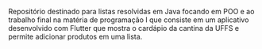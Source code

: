 Repositório destinado para listas resolvidas em Java focando em POO e ao trabalho final na matéria de programação I que consiste em um aplicativo desenvolvido com Flutter que mostra o cardápio da cantina da UFFS e permite adicionar produtos em uma lista.
